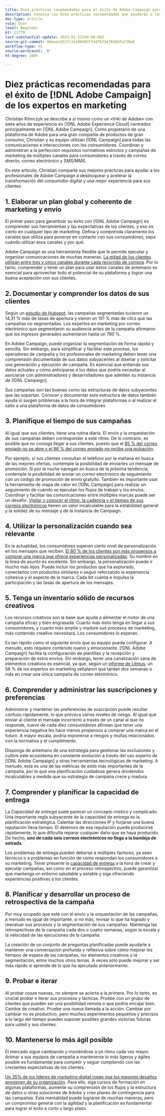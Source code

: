 ```yaml
---
title: Diez prácticas recomendadas para el éxito de Adobe Campaign para expertos en marketing
description: Conozca las diez prácticas recomendadas que ayudarán a los profesionales de Adobe Campaign a desbloquear y acelerar la transformación del consumidor digital y a mejorar la experiencia de sus clientes.
doc-type: article
role: User
level: Beginner
kt: 11779
last-substantial-update: 2023-01-31T00:00:00Z
source-git-commit: 08eeecb52fc3a108d83ffd47bf3e7648dfaf20a6
workflow-type: ht
source-wordcount: '0'
ht-degree: 100%

---
```



# Diez prácticas recomendadas para el éxito de [!DNL Adobe Campaign] de los expertos en marketing

Christian Klimczyk se describe a sí mismo como un «friki de Adobe» con siete años de experiencia en [!DNL Adobe Experience Cloud] centrados principalmente en [!DNL Adobe Campaign]. Como propietario de una plataforma de Adobe para una gran compañía de productos de gran consumo, Christian y su equipo utilizan [!DNL Campaign] para todas las comunicaciones e interacciones con los consumidores. Coordinan y administran a la perfección requisitos normativos estrictos y campañas de marketing de múltiples canales para consumidores a través de correo directo, correo electrónico y SMS/MMS.

En este artículo, Christian comparte sus mejores prácticas para ayudar a los profesionales de Adobe Campaign a desbloquear y acelerar la transformación del consumidor digital y una mejor experiencia para sus clientes.


## 1. Elaborar un plan global y coherente de marketing y envío

El primer paso para garantizar su éxito con [!DNL Adobe Campaign] es comprender sus herramientas y las expectativas de los clientes, y eso es cierto en cualquier tipo de marketing. Defina y comprenda claramente los canales que utiliza para ponerse en contacto con sus consumidores, sepa cuándo utilizar esos canales y por qué.

Adobe Campaign es una herramienta flexible que le permite ejecutar y organizar comunicaciones de muchas maneras. [La mitad de los clientes utilizan entre tres y cinco canales durante cada recorrido de compra](https://www.mckinsey.com/capabilities/operations/our-insights/redefine-the-omnichannel-approach-focus-on-what-truly-matters). Por lo tanto, comprender y tener un plan para usar estos canales de antemano es esencial para aprovechar todo el potencial de su plataforma y lograr una buena aceptación con sus clientes.

## 2. Documentar y comprender los datos de sus clientes

Según un [estudio de Hubspot](https://www.linkedin.com/pulse/customer-segmentation-effective-b2b-business-industry-sabreen), las campañas segmentadas tuvieron un 14,31 % más de tasas de apertura y vieron un 101 % más de clics que las campañas no segmentadas. Los expertos en marketing por correo electrónico que segmentaron su audiencia antes de la campaña afirmaron que los ingresos generados aumentaron hasta un 760 %.

En Adobe Campaign, puede organizar la segmentación de forma rápida y sencilla. Sin embargo, para simplificar y facilitar este proceso, los operadores de campaña y los profesionales de marketing deben tener una comprensión documentada de sus datos subyacentes al diseñar y solicitar una generación y ejecución de campaña. Es esencial que entienda sus datos actuales y cómo anticiparse a los datos que podría necesitar al asociarse con administradores y desarrolladores que admiten su instancia de [!DNL Campaign].

Sus campañas son tan buenas como las estructuras de datos subyacentes que las soportan. Conocer y documentar esta estructura de datos también ayuda si surgen problemas a la hora de integrar plataformas o al realizar el salto a una plataforma de datos de consumidores

## 3. Planifique el tiempo de sus campañas

Al igual que sus clientes, tiene una rutina diaria. El envío y la orquestación de sus campañas deben corresponder a este ritmo. De lo contrario, es posible que no consiga llegar a sus clientes, puesto que el [85 % del correo enviado no se abre y el 98 % del correo enviado no recibe una pulsación](https://www.validity.com/resource-center/state-of-email-2021/).

Por ejemplo, si sus clientes consultan el teléfono por la mañana en busca de las mejores ofertas, contemple la posibilidad de enviarles un mensaje de promoción. Si por la noche navegan en busca de la próxima tendencia, contemple la posibilidad de enviar un correo electrónico de seguimiento con un código de promoción de envío gratuito. También es importante usar la herramienta de mapa de calor en [!DNL Campaign] para realizar un seguimiento de cuándo se ejecutan los flujos de trabajo y los envíos. Coordinar y facilitar las comunicaciones entre múltiples marcas puede ser un desafío. [Vigilar y conocer el ritmo, la cadencia y el tiempo de sus correos electrónicos](https://experienceleaguecommunities.adobe.com/t5/adobe-campaign-classic-blogs/predictive-send-time-optimization-with-adobe-campaign/ba-p/561554?profile.language=es) tienen un valor incalculable para la estabilidad general y la solidez de su mensaje y de la instancia de Campaign.

## 4. Utilizar la personalización cuando sea relevante

En la actualidad, los consumidores esperan cierto nivel de personalización en los mensajes que reciben. [El 80 % de los clientes son más propensos a comprar una marca que ofrece experiencias personalizadas](https://us.epsilon.com/power-of-me). Su nombre en la línea de asunto es excelente. Sin embargo, la personalización puede ir mucho más lejos. Puede incluir los productos que ha explorado, conectarlos con productos similares o seguir reforzando la experiencia cohesiva y el aspecto de la marca. Cada bit cuenta e impulsa la participación y las tasas de apertura de los mensajes.

## 5. Tenga un inventario sólido de recursos creativos

Los recursos creativos son la base que ayuda a alimentar el motor de una campaña eficaz y bien engrasada. Cuanto más éxito tenga en llegar a sus consumidores, y cuanto más amplíe y madure sus procesos de marketing, más contenido creativo necesitará. Los consumidores lo esperan.

Es tan rápido como el siguiente envío que su equipo pueda configurar. A menudo, esto requiere contenido nuevo y emocionante. [!DNL Adobe Campaign] facilita la configuración de plantillas y la recepción y preparación de estos envíos. Sin embargo, tener una canalización sana de elementos creativos es esencial, ya que, según un [informe de Litmus](https://www.litmus.com/resources/state-of-email/), un 58 % de los expertos en marketing señalaron que tardan dos semanas o más en crear una única campaña de correo electrónico.

## 6. Comprender y administrar las suscripciones y preferencias

Administrar y mantener las preferencias de suscripción puede resultar confuso rápidamente, lo que provoca varios niveles de riesgo. Al igual que enviar al cliente el mensaje incorrecto a través de un canal al que no responde, nueve de cada diez consumidores afirman que tener una experiencia negativa les hace menos propensos a comprar una marca en el futuro. A mayor escala, podría exponerse a riesgos y multas relacionados con la normativa y el cumplimiento.

Disponga de antemano de una estrategia para gestionar las exclusiones y cultive este ecosistema en constante evolución a través del uso experto de [!DNL Adobe Campaign] y otras herramientas tecnológicas de marketing. A menudo, esta es una de las métricas de éxito más importantes de la campaña, por lo que una planificación cuidadosa genera dividendos incalculables a medida que su estrategia de campaña crece y madura.

## 7. Comprender y planificar la capacidad de entrega

La _Capacidad de entrega_ suele parecer un concepto místico y complicado. Una importante regla subyacente de la capacidad de entrega es la planificación estratégica. Calentar las direcciones IP y forjarse una buena reputación lleva tiempo. El deterioro de esa reputación puede producirse rápidamente, lo que dificulta reparar cualquier daño que se haya producido. De hecho, **uno de cada seis correos electrónicos no llega a la bandeja de entrada**.

Los problemas de entrega pueden deberse a múltiples factores, ya sean técnicos o a problemas en función de cómo respondan los consumidores a su marketing. Tener presente la [capacidad de entrega](https://business.adobe.com/es/products/campaign/email-deliverability.html) a la hora de crear y ejecutar campañas, así como en el proceso retrospectivo, puede garantizar que mantenga un entorno saludable y estable y siga ofreciendo experiencias positivas a los clientes.

## 8. Planificar y desarrollar un proceso de retrospectiva de la campaña

Por muy ocupado que esté con el envío y la orquestación de las campañas, a menudo es igual de importante, si no más, revisar lo que ha logrado y reevaluar sus procesos y la segmentación de sus campañas. Mantenga las retrospectivas de la campaña cada dos o cuatro semanas, según la escala y la velocidad de las ejecuciones de la campaña.

La creación de un conjunto de preguntas planificadas puede ayudarle a mantener una conversación profunda y reflexiva sobre cómo mejorar los tiempos de espera de las campañas, los elementos creativos o la segmentación, entre muchos otros temas. A veces solo puede mejorar y ser más rápido si aprende de lo que ha ejecutado anteriormente.

## 9. Probar e iterar

Al probar cosas nuevas, no siempre se acierta a la primera. Por lo tanto, es crucial probar e iterar sus procesos y tácticas. Pruebe con un grupo de clientes que pueden ser una posibilidad remota o que podría encajar bien. Cambie de creativo. Pruebe una nueva llamada a la acción. Cambiar por cambiar no es productivo, pero muchos experimentos pequeños y precisos a lo largo del tiempo pueden suponer posibles grandes victorias futuras para usted y sus clientes.

## 10. Mantenerse lo más ágil posible

El mercado sigue cambiando y moviéndose a un ritmo cada vez mayor. Animar a sus equipos de campaña a mantenerse lo más ligeros y ágiles posible es fundamental para competir y seguir cumpliendo con las crecientes expectativas de los clientes.

[Un 35% de los líderes de marketing digital creen que los mayores desafíos provienen de su organización](https://www.gartner.com/en/newsroom/press-releases/gartner-says-35--of-digital-marketing-leaders-believe-the-bigges). Para ello, siga cursos de formación en algunas plataformas, aumente su comprensión de los flujos y la estructura de datos u otras soluciones de Adobe y cree planes de contingencia para las campañas. Esta mentalidad puede lograrse de muchas maneras, pero un compromiso general con la agilidad y la planificación es fundamental para lograr el éxito a corto y largo plazo.
